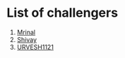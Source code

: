 # List of challengers
1. [Mrinal](https://github.com/mrinal1224)
2. [Shivay](https://github.com/shivaylamba)
3. [URVESH1121](https://github.com/URVESH1121)
